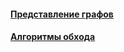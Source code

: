#### [Представление графов](representation/representation.md)
#### [Алгоритмы обхода](algorithms/algorithms.md)
